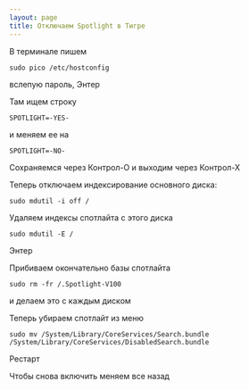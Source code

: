 ```yaml
---
layout: page
title: Отключаем Spotlight в Тигре
---
```


В терминале пишем

```shell
sudo pico /etc/hostconfig
```

вслепую пароль, Энтер

Там ищем строку

```
SPOTLIGHT=-YES-
```

и меняем ее на 

```
SPOTLIGHT=-NO-
```

Сохраняемся через Контрол-О и выходим через Контрол-Х

Теперь отключаем индексирование основного диска: 

```shell
sudo mdutil -i off /
```

Удаляем индексы спотлайта с этого диска 

```shell
sudo mdutil -E /
```

Энтер

Прибиваем окончательно базы спотлайта 

```shell
sudo rm -fr /.Spotlight-V100
```

и делаем это с каждым диском

Теперь убираем спотлайт из меню

```shell
sudo mv /System/Library/CoreServices/Search.bundle /System/Library/CoreServices/DisabledSearch.bundle
```

Рестарт

Чтобы снова включить меняем все назад 

